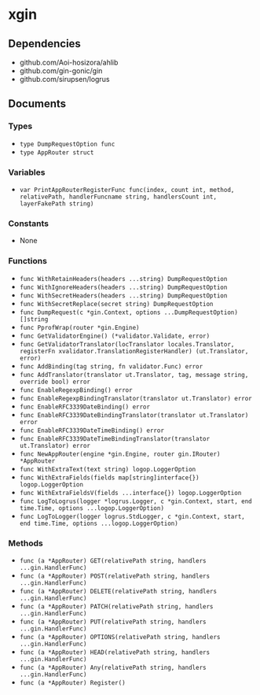 # xgin

## Dependencies

+ github.com/Aoi-hosizora/ahlib
+ github.com/gin-gonic/gin
+ github.com/sirupsen/logrus

## Documents

### Types

+ `type DumpRequestOption func`
+ `type AppRouter struct`

### Variables

+ `var PrintAppRouterRegisterFunc func(index, count int, method, relativePath, handlerFuncname string, handlersCount int, layerFakePath string)`

### Constants

+ None

### Functions

+ `func WithRetainHeaders(headers ...string) DumpRequestOption`
+ `func WithIgnoreHeaders(headers ...string) DumpRequestOption`
+ `func WithSecretHeaders(headers ...string) DumpRequestOption`
+ `func WithSecretReplace(secret string) DumpRequestOption`
+ `func DumpRequest(c *gin.Context, options ...DumpRequestOption) []string`
+ `func PprofWrap(router *gin.Engine)`
+ `func GetValidatorEngine() (*validator.Validate, error)`
+ `func GetValidatorTranslator(locTranslator locales.Translator, registerFn xvalidator.TranslationRegisterHandler) (ut.Translator, error)`
+ `func AddBinding(tag string, fn validator.Func) error`
+ `func AddTranslator(translator ut.Translator, tag, message string, override bool) error`
+ `func EnableRegexpBinding() error`
+ `func EnableRegexpBindingTranslator(translator ut.Translator) error`
+ `func EnableRFC3339DateBinding() error`
+ `func EnableRFC3339DateBindingTranslator(translator ut.Translator) error`
+ `func EnableRFC3339DateTimeBinding() error`
+ `func EnableRFC3339DateTimeBindingTranslator(translator ut.Translator) error`
+ `func NewAppRouter(engine *gin.Engine, router gin.IRouter) *AppRouter`
+ `func WithExtraText(text string) logop.LoggerOption`
+ `func WithExtraFields(fields map[string]interface{}) logop.LoggerOption`
+ `func WithExtraFieldsV(fields ...interface{}) logop.LoggerOption`
+ `func LogToLogrus(logger *logrus.Logger, c *gin.Context, start, end time.Time, options ...logop.LoggerOption)`
+ `func LogToLogger(logger logrus.StdLogger, c *gin.Context, start, end time.Time, options ...logop.LoggerOption)`

### Methods

+ `func (a *AppRouter) GET(relativePath string, handlers ...gin.HandlerFunc)`
+ `func (a *AppRouter) POST(relativePath string, handlers ...gin.HandlerFunc)`
+ `func (a *AppRouter) DELETE(relativePath string, handlers ...gin.HandlerFunc)`
+ `func (a *AppRouter) PATCH(relativePath string, handlers ...gin.HandlerFunc)`
+ `func (a *AppRouter) PUT(relativePath string, handlers ...gin.HandlerFunc)`
+ `func (a *AppRouter) OPTIONS(relativePath string, handlers ...gin.HandlerFunc)`
+ `func (a *AppRouter) HEAD(relativePath string, handlers ...gin.HandlerFunc)`
+ `func (a *AppRouter) Any(relativePath string, handlers ...gin.HandlerFunc)`
+ `func (a *AppRouter) Register()`
